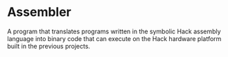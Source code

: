 # Assembler
A program that translates programs written in the symbolic Hack assembly language into binary code that can execute on the Hack hardware platform built in the previous projects.
